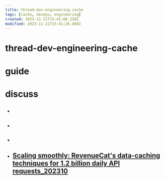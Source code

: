 ```yaml
---
title: thread-dev-engineering-cache
tags: [cache, devops, engineering]
created: 2023-11-21T15:41:08.226Z
modified: 2023-11-21T15:41:26.460Z
---
```


# thread-dev-engineering-cache

# guide

# discuss
- ## 

- ## 

- ## 

- ## [Scaling smoothly: RevenueCat's data-caching techniques for 1.2 billion daily API requests_202310](https://www.revenuecat.com/blog/engineering/data-caching-revenuecat/)
